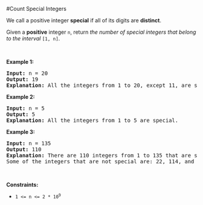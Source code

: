 #Count Special Integers
<p>We call a positive integer <strong>special</strong> if all of its digits are <strong>distinct</strong>.</p>
<p>Given a <strong>positive</strong> integer <code>n</code>, return <em>the number of special integers that belong to the interval </em><code>[1, n]</code>.</p>
<p> </p>
<p><strong class="example">Example 1:</strong></p>
<pre><strong>Input:</strong> n = 20
<strong>Output:</strong> 19
<strong>Explanation:</strong> All the integers from 1 to 20, except 11, are special. Thus, there are 19 special integers.
</pre>
<p><strong class="example">Example 2:</strong></p>
<pre><strong>Input:</strong> n = 5
<strong>Output:</strong> 5
<strong>Explanation:</strong> All the integers from 1 to 5 are special.
</pre>
<p><strong class="example">Example 3:</strong></p>
<pre><strong>Input:</strong> n = 135
<strong>Output:</strong> 110
<strong>Explanation:</strong> There are 110 integers from 1 to 135 that are special.
Some of the integers that are not special are: 22, 114, and 131.</pre>
<p> </p>
<p><strong>Constraints:</strong></p>
<ul>
<li><code>1 &lt;= n &lt;= 2 * 10<sup>9</sup></code></li>
</ul>
